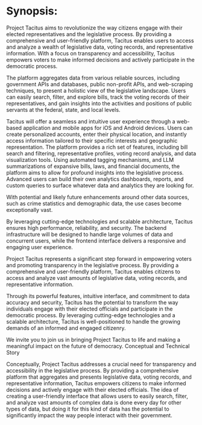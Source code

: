 # Synopsis:

Project Tacitus aims to revolutionize the way citizens engage with their elected representatives and the legislative process. By providing a comprehensive and user-friendly platform, Tacitus enables users to access and analyze a wealth of legislative data, voting records, and representative information. With a focus on transparency and accessibility, Tacitus empowers voters to make informed decisions and actively participate in the democratic process.

The platform aggregates data from various reliable sources, including government APIs and databases, public non-profit APIs, and web-scraping techniques, to present a holistic view of the legislative landscape. Users can easily search, filter, and explore bills, track the voting records of their representatives, and gain insights into the activities and positions of public servants at the federal, state, and local levels.

Tacitus will offer a seamless and intuitive user experience through a web-based application and mobile apps for iOS and Android devices. Users can create personalized accounts, enter their physical location, and instantly access information tailored to their specific interests and geographic representation. The platform provides a rich set of features, including bill search and filtering, representative profiles, voting record analysis, and data visualization tools. Using automated tagging mechanisms, and LLM summarizations of expansive bills, laws, and financial documents, the platform aims to allow for profound insights into the legislative process. Advanced users can build their own analytics dashboards, reports, and custom queries to surface whatever data and analytics they are looking for.

With potential and likely future enhancements around other data sources, such as crime statistics and demographic data, the use cases become exceptionally vast.

By leveraging cutting-edge technologies and scalable architecture, Tacitus ensures high performance, reliability, and security. The backend infrastructure will be designed to handle large volumes of data and concurrent users, while the frontend interface delivers a responsive and engaging user experience.

Project Tacitus represents a significant step forward in empowering voters and promoting transparency in the legislative process. By providing a comprehensive and user-friendly platform, Tacitus enables citizens to access and analyze vast amounts of legislative data, voting records, and representative information.

Through its powerful features, intuitive interface, and commitment to data accuracy and security, Tacitus has the potential to transform the way individuals engage with their elected officials and participate in the democratic process. By leveraging cutting-edge technologies and a scalable architecture, Tacitus is well-positioned to handle the growing demands of an informed and engaged citizenry.

We invite you to join us in bringing Project Tacitus to life and making a meaningful impact on the future of democracy. 
Conceptual and Technical Story

Conceptually, Project Tacitus addresses a crucial need for transparency and accessibility in the legislative process. By providing a comprehensive platform that aggregates and presents legislative data, voting records, and representative information, Tacitus empowers citizens to make informed decisions and actively engage with their elected officials. The idea of creating a user-friendly interface that allows users to easily search, filter, and analyze vast amounts of complex data is done every day for other types of data, but doing it for this kind of data has the potential to significantly impact the way people interact with their government.
